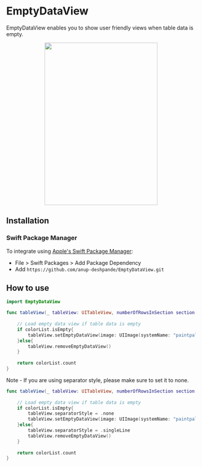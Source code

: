 # EmptyDataView

EmptyDataView enables you to show user friendly views when table data is empty.

<p align="center">
    <img src="https://user-images.githubusercontent.com/42949670/110160248-c2780780-7db9-11eb-9036-e7f36ce5b02b.jpg" width="300" height="432" />
</p>

## Installation

### Swift Package Manager
To integrate using [Apple's Swift Package Manager](https://swift.org/package-manager/):

- File > Swift Packages > Add Package Dependency
- Add ``` https://github.com/anup-deshpande/EmptyDataView.git ```

## How to use

```swift
import EmptyDataView
```

```swift
func tableView(_ tableView: UITableView, numberOfRowsInSection section: Int) -> Int {
        
    // Load empty data view if table data is empty
    if colorList.isEmpty{
        tableView.setEmptyDataView(image: UIImage(systemName: "paintpalette")!, title: "No colors in the palette")
    }else{
        tableView.removeEmptyDataView()
    }
        
    return colorList.count
}
```

Note - If you are using separator style, please make sure to set it to none.
```swift
func tableView(_ tableView: UITableView, numberOfRowsInSection section: Int) -> Int {
        
    // Load empty data view if table data is empty
    if colorList.isEmpty{
        tableView.separatorStyle = .none
        tableView.setEmptyDataView(image: UIImage(systemName: "paintpalette")!, title: "No colors in the palette")
    }else{
        tableView.separatorStyle = .singleLine
        tableView.removeEmptyDataView()
    }
        
    return colorList.count
}
```

